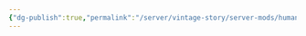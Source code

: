 ```yaml
---
{"dg-publish":true,"permalink":"/server/vintage-story/server-mods/human-like-skin-for-seraphs/","tags":["vs-up-to-date"]}
---
```


